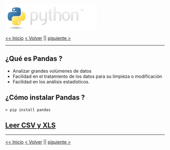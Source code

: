 <img src="../assets/img/python-logo.png" />

[<< Inicio](./README.md) [< Volver](./read_csv_file.md) || [siguiente >](./basic_pandas.md)

---

## ¿Qué es Pandas ?

- Analizar grandes volúmenes de datos
- Facilidad en el tratamiento de los datos para su limpieza o modificación
- Facilidad en los análisis estadísticos.

## ¿Cómo instalar Pandas ?

```shell
> pip install pandas
```

## [Leer CSV y XLS](../project/src/main.py)

---

[<< Inicio](./README.md) [< Volver](./read_csv_file.md) || [siguiente >](./basic_pandas.md)
